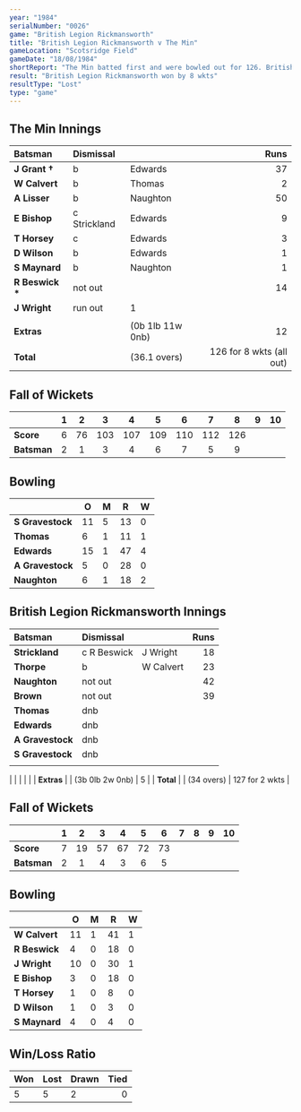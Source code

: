 ```yaml
---
year: "1984"
serialNumber: "0026"
game: "British Legion Rickmansworth"
title: "British Legion Rickmansworth v The Min"
gameLocation: "Scotsridge Field"
gameDate: "18/08/1984"
shortReport: "The Min batted first and were bowled out for 126. British Legion Rickmansworth made 127 for 2 in reply."
result: "British Legion Rickmansworth won by 8 wkts"
resultType: "Lost"
type: "game"
---
```


## The Min Innings

| Batsman | Dismissal |  | Runs |
|:---|:---|---|---:|
| **J Grant &#8224;** | b | Edwards | 37 | 
| **W Calvert** | b | Thomas | 2 |
| **A Lisser** | b | Naughton | 50 |
| **E Bishop** | c Strickland | Edwards | 9 | 
| **T Horsey** | c | Edwards | 3 | 
| **D Wilson** | b | Edwards | 1 |
| **S Maynard** | b | Naughton | 1 |
| **R Beswick &#42;** | not out |  | 14 | 
| **J Wright** | run out | 1 | 
|  |  |  |  |
| **Extras** | | (0b 1lb 11w 0nb) | 12 | 
| **Total** | | (36.1 overs) | 126 for 8 wkts (all out) | 

## Fall of Wickets

| | 1 | 2 | 3 | 4 | 5 | 6 | 7 | 8 | 9 | 10 |
|---|:---:|:---:|:---:|:---:|:---:|:---:|:---:|:---:|:---:|:---:|
| **Score** | 6 | 76 | 103 | 107 | 109 | 110 | 112 | 126 |  |  | 
| **Batsman** | 2 | 1 | 3 | 4 | 6 | 7 |  5 | 9 |  |  | 


## Bowling

| | O | M | R | W |
|---|---|---|---|---|
| **S Gravestock** | 11 | 5 | 13 | 0 | 
| **Thomas** | 6 | 1 | 11 | 1 | 
| **Edwards** | 15 | 1 | 47 | 4 | 
| **A Gravestock** | 5 | 0 | 28 | 0 | 
| **Naughton** | 6 | 1 | 18 | 2 | 

## British Legion Rickmansworth Innings

| Batsman | Dismissal |  | Runs |
|:---|:---|---|---:|
| **Strickland** | c R Beswick | J Wright | 18 | 
| **Thorpe** | b | W Calvert | 23 | 
| **Naughton** | not out |  | 42 | 
| **Brown** | not out |  | 39 | 
| **Thomas** | dnb |  |  | 
| **Edwards** | dnb |  |  |
| **A Gravestock** | dnb |  |  |
| **S Gravestock** | dnb |  |  | 
|  |  |  |  |

|  |  |  |  |
| **Extras** | | (3b 0lb 2w 0nb) | 5 | 
| **Total** | | (34 overs) | 127 for 2 wkts | 

## Fall of Wickets

| | 1 | 2 | 3 | 4 | 5 | 6 | 7 | 8 | 9 | 10 |
|---|:---:|:---:|:---:|:---:|:---:|:---:|:---:|:---:|:---:|:---:|
| **Score** | 7 | 19 | 57 | 67 | 72 | 73 |  |  |  |  | 
| **Batsman** | 2 | 1 | 4 | 3 | 6 | 5 |  |  |  |  | 

## Bowling

| | O | M | R | W |
|---|---|---|---|---|
| **W Calvert** | 11 | 1 | 41 | 1 | 
| **R Beswick** | 4 | 0 | 18 | 0 | 
| **J Wright** | 10 | 0 | 30 | 1 | 
| **E Bishop** | 3 | 0 | 18 | 0 | 
| **T Horsey** | 1 | 0 | 8 | 0 | 
| **D Wilson** | 1 | 0 | 3 | 0 | 
| **S Maynard** | 4 | 0 | 4 | 0 | 

## Win/Loss Ratio

| Won | Lost | Drawn | Tied |
|:---|:---|:---|---:|
| 5 | 5 | 2 | 0 |